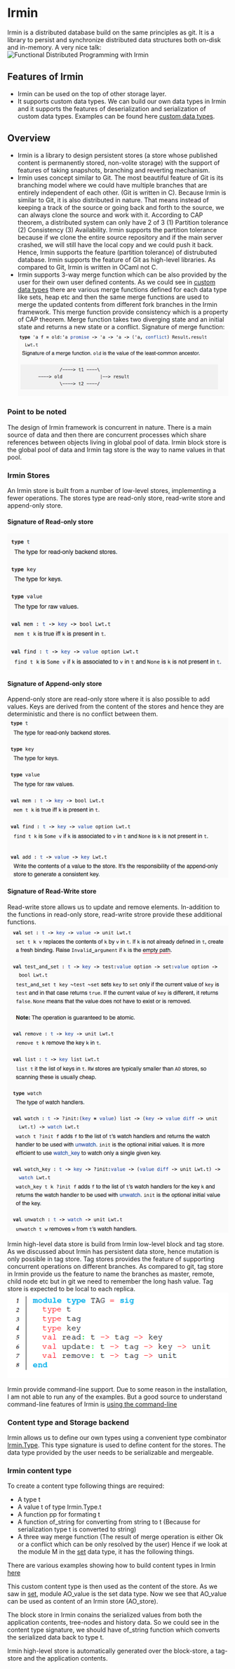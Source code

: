 # Irmin
Irmin is a distributed database build on the same principles as git. It is a library to persist and synchronize distributed data structures both on-disk and in-memory.
A very nice talk: 
![Functional Distributed Programming with Irmin](https://www.infoq.com/presentations/irmin)
## Features of Irmin
* Irmin can be used on the top of other storage layer.
* It supports custom data types. We can build our own data types in Irmin and it supports the features of deserialization and serialization of custom data types. Examples can be found here [custom data types](https://github.com/priyas13/ocaml-irmin).

## Overview
* Irmin is a library to design persistent stores (a store whose published content is permanently stored, non-volite storage) with the support of features of taking snapshots, branching and reverting mechanism. 
* Irmin uses concept similar to Git. The most beautiful feature of Git is its branching model where we could have multiple branches that are entirely independent of each other. (Git is written in C). Because Irmin is similar to Git, it is also distributed in nature. That means instead of keeping a track of the source or going back and forth to the source, we can always clone the source and work with it. According to CAP theorem, a distributed system can only have 2 of 3 (1) Partition tolerance (2) Consistency (3) Availability. Irmin supports the partition tolerance because if we clone the entire source repository and if the main server crashed, we will still have the local copy and we could push it back. Hence, Irmin supports the feature (partition tolerance) of distrubuted database. Irmin supports the feature of Git as high-level libraries. As compared to Git, Irmin is written in OCaml not C.
* Irmin supports 3-way merge function which can be also provided by the user for their own user defined contents. As we could see in [custom data types](https://github.com/priyas13/ocaml-irmin) there are various merge functions defined for each data type like sets, heap etc and then the same merge functions are used to merge the updated contents from different fork branches in the Irmin framework. This merge function provide consistency which is a property of CAP theorem. Merge function takes two diverging state and an initial state and returns a new state or a conflict.
Signature of merge function:
![merge-sig](https://github.com/priyas13/Irmin/blob/master/merge-sig.png)
### Point to be noted
The design of Irmin framework is concurrent in nature. There is a main source of data and then there are concurrent processes which share references between objects living in global pool of data. Irmin block store is the global pool of data and Irmin tag store is the way to name values in that pool.

### Irmin Stores 
An Irmin store is built from a number of low-level stores, implementing a fewer operations. The stores type are read-only store, read-write store and append-only store. 
#### Signature of Read-only store
![read-only](https://github.com/priyas13/Irmin/blob/master/read-only.png)
#### Signature of Append-only store
Append-only store are read-only store where it is also possible to add values. Keys are derived from the content of the stores and hence they are deterministic and there is no conflict between them.
![append-only](https://github.com/priyas13/Irmin/blob/master/append-only.png)
#### Signature of Read-Write store
Read-write store allows us to update and remove elements. In-addition to the functions in read-only store, read-write strore provide these additional functions.
![read-write](https://github.com/priyas13/Irmin/blob/master/read-write.png)

Irmin high-level data store is build from Irmin low-level block and tag store. As we discussed about Irmin has persistent data store, hence mutation is only possible in tag store. Tag stores provides the feature of supporting concurrent operations on different branches. As compared to git, tag store in Irmin provide us the feature to name the branches as master, remote, child node etc but in git we need to remember the long hash value. Tag store is expected to be local to each replica.
![tag-store-sig](https://github.com/priyas13/Irmin/blob/master/tag-store.png)

Irmin provide command-line support. Due to some reason in the installation, I am not able to run any of the examples. But a good source to understand command-line features of Irmin is [using the command-line](https://zshipko.github.io/irmin-tutorial/UsingTheCommandLine.html)

### Content type and Storage backend
Irmin allows us to define our own types using a convenient type combinator [Irmin.Type](https://mirage.github.io/irmin/irmin/Irmin/Type/index.html). This type signature is used to define content for the stores. The data type provided by the user needs to be serializable and mergeable.
### Irmin content type
To create a content type following things are required:
* A type t
* A value t of type Irmin.Type.t
* A function pp for formating t
* A function of_string for converting from string to t (Because for serialization type t is converted to string)
* A three way merge function (The result of merge operation is either Ok or a conflict which can be only resolved by the user)
Hence if we look at the module M in the [set](https://github.com/priyas13/ocaml-irmin/blob/master/set/iset.ml) data type, it has the following things.

There are various examples showing how to build content types in Irmin [here](https://zshipko.github.io/irmin-tutorial/Contents.html)

This custom content type is then used as the content of the store. As we saw in [set](https://github.com/priyas13/ocaml-irmin/blob/master/set/iset.ml), module AO_value is the set data type. Now we see that AO_value can be used as content of an Irmin store (AO_store). 

The block store in Irmin conains the serialized values from both the application contents, tree-nodes and history data. So we could see in the content type signature, we should have of_string function which converts the serialized data back to type t. 

Irmin high-level store is automatically generated over the block-store, a tag-store and the application contents. 
